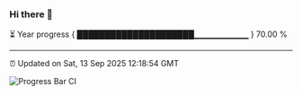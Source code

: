 ### Hi there 👋

⏳ Year progress { █████████████████████▁▁▁▁▁▁▁▁▁ } 70.00 %

---

⏰ Updated on Sat, 13 Sep 2025 12:18:54 GMT

![Progress Bar CI](https://github.com/Shyam-Makwana/GitHub-Actions-Demo/workflows/Progress%20Bar%20CI/badge.svg)
